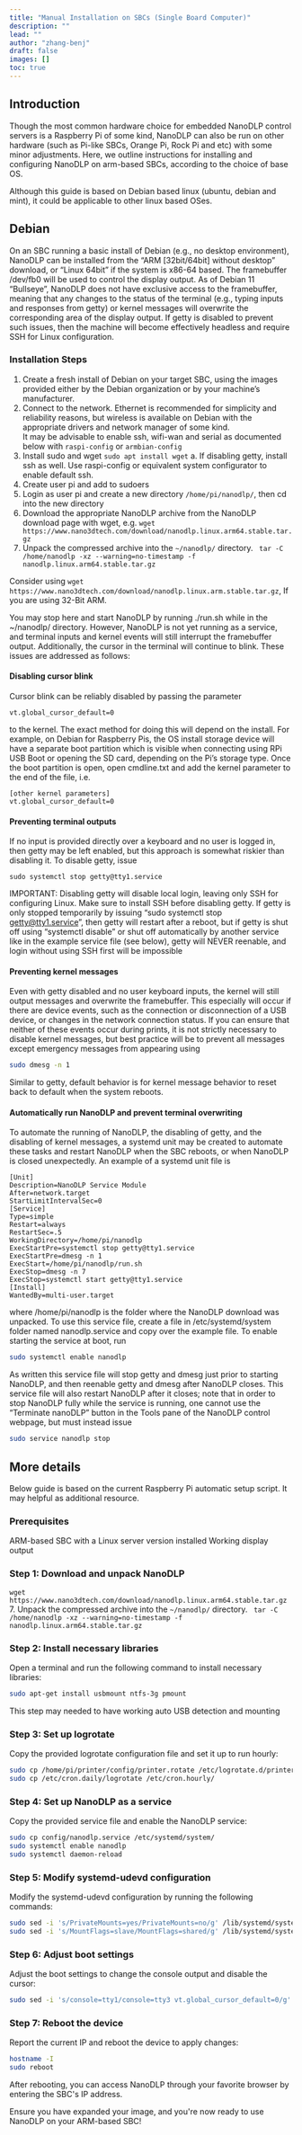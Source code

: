 ```yaml
---
title: "Manual Installation on SBCs (Single Board Computer)"
description: ""
lead: ""
author: "zhang-benj"
draft: false
images: []
toc: true
---
```

## Introduction

Though the most common hardware choice for embedded NanoDLP control servers is a Raspberry Pi of
some kind, NanoDLP can also be run on other hardware (such as Pi-like SBCs, Orange Pi, Rock Pi and etc) with some minor adjustments. 
Here, we outline instructions for installing and configuring NanoDLP on arm-based SBCs,
according to the choice of base OS.

Although this guide is based on Debian based linux (ubuntu, debian and mint), it could be applicable to other linux based OSes.

## Debian

On an SBC running a basic install of Debian (e.g., no desktop environment), NanoDLP can be installed
from the “ARM [32bit/64bit] without desktop” download, or “Linux 64bit” if the system is x86-64 based.
The framebuffer /dev/fb0 will be used to control the display output. As of Debian 11 “Bullseye”,
NanoDLP does not have exclusive access to the framebuffer, meaning that any changes to the status of
the terminal (e.g., typing inputs and responses from getty) or kernel messages will overwrite the
corresponding area of the display output. If getty is disabled to prevent such issues, then the machine
will become effectively headless and require SSH for Linux configuration.

### Installation Steps

1. Create a fresh install of Debian on your target SBC, using the images provided either by the
Debian organization or by your machine’s manufacturer.
2. Connect to the network. Ethernet is recommended for simplicity and reliability reasons, but
wireless is available on Debian with the appropriate drivers and network manager of some kind.  
It may be advisable to enable ssh, wifi-wan and serial as documented below with ```raspi-config``` or ```armbian-config``` 
4. Install sudo and wget
   ```sudo apt install wget```
a. If disabling getty, install ssh as well.
   Use raspi-config or equivalent system configurator to enable default ssh. 
5. Create user pi and add to sudoers
6. Login as user pi and create a new directory ```/home/pi/nanodlp/```, then cd into the new directory
7. Download the appropriate NanoDLP archive from the NanoDLP download page with wget, e.g.
``` wget https://www.nano3dtech.com/download/nanodlp.linux.arm64.stable.tar.gz ```
8. Unpack the compressed archive into the ```~/nanodlp/``` directory. ``` tar -C /home/nanodlp -xz --warning=no-timestamp -f nanodlp.linux.arm64.stable.tar.gz```

Consider using ``` wget https://www.nano3dtech.com/download/nanodlp.linux.arm.stable.tar.gz ```, If you are using 32-Bit ARM.

You may stop here and start NanoDLP by running ./run.sh while in the ~/nanodlp/ directory. However,
NanoDLP is not yet running as a service, and terminal inputs and kernel events will still interrupt the
framebuffer output. Additionally, the cursor in the terminal will continue to blink. These issues are
addressed as follows:

#### Disabling cursor blink

Cursor blink can be reliably disabled by passing the parameter

```
vt.global_cursor_default=0
```

to the kernel. The exact method for doing this will depend on the install. For example, on Debian for
Raspberry Pis, the OS install storage device will have a separate boot partition which is visible when
connecting using RPi USB Boot or opening the SD card, depending on the Pi’s storage type. Once the
boot partition is open, open cmdline.txt and add the kernel parameter to the end of the file, i.e.

```
[other kernel parameters] 
vt.global_cursor_default=0
```

#### Preventing terminal outputs

If no input is provided directly over a keyboard and no user is logged in, then getty may be left enabled,
but this approach is somewhat riskier than disabling it. To disable getty, issue

```
sudo systemctl stop getty@tty1.service
```

IMPORTANT: Disabling getty will disable local login, leaving only SSH for configuring Linux. Make sure to
install SSH before disabling getty. If getty is only stopped temporarily by issuing “sudo systemctl stop
getty@tty1.service”, then getty will restart after a reboot, but if getty is shut off using “systemctl
disable” or shut off automatically by another service like in the example service file (see below), getty
will NEVER reenable, and login without using SSH first will be impossible

#### Preventing kernel messages

Even with getty disabled and no user keyboard inputs, the kernel will still output messages and
overwrite the framebuffer. This especially will occur if there are device events, such as the connection or
disconnection of a USB device, or changes in the network connection status. If you can ensure that
neither of these events occur during prints, it is not strictly necessary to disable kernel messages, but
best practice will be to prevent all messages except emergency messages from appearing using

```bash
sudo dmesg -n 1
```

Similar to getty, default behavior is for kernel message behavior to reset back to default when the
system reboots.

#### Automatically run NanoDLP and prevent terminal overwriting

To automate the running of NanoDLP, the disabling of getty, and the disabling of kernel messages, a
systemd unit may be created to automate these tasks and restart NanoDLP when the SBC reboots, or
when NanoDLP is closed unexpectedly. An example of a systemd unit file is

```
[Unit]
Description=NanoDLP Service Module
After=network.target
StartLimitIntervalSec=0
[Service]
Type=simple
Restart=always
RestartSec=.5
WorkingDirectory=/home/pi/nanodlp
ExecStartPre=systemctl stop getty@tty1.service
ExecStartPre=dmesg -n 1
ExecStart=/home/pi/nanodlp/run.sh
ExecStop=dmesg -n 7
ExecStop=systemctl start getty@tty1.service
[Install]
WantedBy=multi-user.target
```

where /home/pi/nanodlp is the folder where the NanoDLP download was unpacked. To use this service
file, create a file in /etc/systemd/system folder named nanodlp.service and copy over the example file.
To enable starting the service at boot, run

```bash
sudo systemctl enable nanodlp
```

As written this service file will stop getty and dmesg just prior to starting NanoDLP, and then reenable
getty and dmesg after NanoDLP closes. This service file will also restart NanoDLP after it closes; note
that in order to stop NanoDLP fully while the service is running, one cannot use the “Terminate
nanoDLP” button in the Tools pane of the NanoDLP control webpage, but must instead issue

```bash
sudo service nanodlp stop
```

## More details

Below guide is based on the current Raspberry Pi automatic setup script. It may helpful as additional resource.

### Prerequisites
ARM-based SBC with a Linux server version installed
Working display output

### Step 1: Download and unpack NanoDLP
``` wget https://www.nano3dtech.com/download/nanodlp.linux.arm64.stable.tar.gz ```
7. Unpack the compressed archive into the ```~/nanodlp/``` directory. ``` tar -C /home/nanodlp -xz --warning=no-timestamp -f nanodlp.linux.arm64.stable.tar.gz```

### Step 2: Install necessary libraries
Open a terminal and run the following command to install necessary libraries:

```bash
sudo apt-get install usbmount ntfs-3g pmount
```

This step may needed to have working auto USB detection and mounting

### Step 3: Set up logrotate
Copy the provided logrotate configuration file and set it up to run hourly:

```bash
sudo cp /home/pi/printer/config/printer.rotate /etc/logrotate.d/printer
sudo cp /etc/cron.daily/logrotate /etc/cron.hourly/
```

### Step 4: Set up NanoDLP as a service
Copy the provided service file and enable the NanoDLP service:

```bash
sudo cp config/nanodlp.service /etc/systemd/system/
sudo systemctl enable nanodlp
sudo systemctl daemon-reload
```

### Step 5: Modify systemd-udevd configuration
Modify the systemd-udevd configuration by running the following commands:

```bash
sudo sed -i 's/PrivateMounts=yes/PrivateMounts=no/g' /lib/systemd/system/systemd-udevd.service
sudo sed -i 's/MountFlags=slave/MountFlags=shared/g' /lib/systemd/system/systemd-udevd.service
```

### Step 6: Adjust boot settings
Adjust the boot settings to change the console output and disable the cursor:

```bash
sudo sed -i 's/console=tty1/console=tty3 vt.global_cursor_default=0/g' /boot/cmdline.txt
```

### Step 7: Reboot the device
Report the current IP and reboot the device to apply changes:

```bash
hostname -I
sudo reboot
```

After rebooting, you can access NanoDLP through your favorite browser by entering the SBC's IP address.

Ensure you have expanded your image, and you're now ready to use NanoDLP on your ARM-based SBC!
